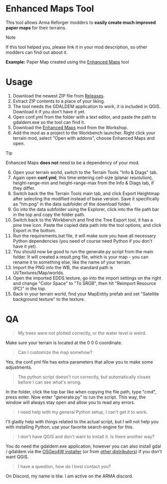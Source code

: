 # Enhanced Maps Tool
This tool allows Arma Reforger modders to **easily create much improved paper maps** for their terrains.

> [!NOTE]
> If this tool helped you, please link it in your mod description, so other modders can find out about it.
>
> **Example:** Paper Map created using the [Enhanced Maps](https://github.com/Til-Weimann/EnhancedMaps/) tool

# Usage

1. Download the newest ZIP file from [Releases](https://github.com/Til-Weimann/EnhancedMaps/releases).
2. Extract ZIP contents to a place of your liking.
3. The tool needs the GDALDEM application to work, it is included in QGIS. Download it if you don't have it yet.
4. Open conf.yml from the folder with a text editor, and paste the path to gdaldem.exe so the tool can find it.
5. Download the [Enhanced Maps](https://reforger.armaplatform.com/workshop/644B042109700804-EnhancedMaps) mod from the Workshop.
6. Add the mod as a project to the Workbench launcher. Right click your terrain mod, select "Open with addons", choose Enhanced Maps and open.
> [!TIP]
> Enhanced Maps **does not** need to be a dependency of your mod.
6. Open your terrain world, switch to the Terrain Tools "Info & Diags" tab.
7. Again open **conf.yml**, this time entering cell-size (planar resolution), height-range-min and height-range-max from the Info & Diags tab, if they differ.
8. Switch back the the Terrain Tools main tab, and click Export Heightmap after selecting the modified instead of base version. Save it specifically as "hm.png" in the data subfolder of the download folder.
9. Go into the data subfolder using the Explorer, click into the file path bar in the top and copy the folder path.
10. Switch back to the Workbench and find the Tree Export tool, it has a pine tree icon. Paste the copied data path into the tool options, and click Export in the bottom.
11. Run the requirements.bat file, it will make sure you have all necessary Python dependencies (you need of course need Python if you don't have it yet).
12. You should now be good to run the generate.py script from the main folder. It will created a result.png file, which is your map - you can rename it to something else, like the name of your terrain.
13. Import the PNG into the WB, the standard path is UI/Textures/Map/worlds.
14. Open the imported EDDS texture, go into the import settings on the right and change "Color Space" to "To SRGB", then hit "Reimport Resource (PC)" in the top.
15. Back in your terrain world, find your MapEntity prefab and set "Satellite background texture" to the texture.

# QA

> My trees were not plotted correctly, or the water level is weird.

Make sure your terrain is located at the 0 0 0 coordinate.

> Can I customize the map somehow?

Yes, the conf.yml file has extra parameters that allow you to make some adjustments.

> The python script doesn't run correctly, but automatically closes before I can see what's wrong.

In the folder, click the top bar like when copying the file path, type "cmd", press enter. Now enter "generate.py" to run the script. This way, the window will always stay open and allow you to read any errors.

> I need help with my general Python setup, I can't get it to work.

I'll gladly help with things related to the actual script, but I will not help you with installing Python, use your favorite search engine for this.

> I don't have QGIS and don't want to install it. Is there another way?

You do need the gdaldem.exe application, however you can also install gdal / gdaldem via the [OSGeo4W installer](https://trac.osgeo.org/osgeo4w/) (or from [other distributors](https://gdal.org/en/stable/download.html#binaries)) if you don't want QGIS.

> I have a question, how do I best contact you?

On Discord, my name is tilw. I am active on the ARMA discord.
